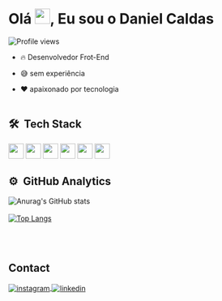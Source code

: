 <h1> Olá <img src="https://raw.githubusercontent.com/kaueMarques/kaueMarques/master/hi.gif" height="30px">, Eu sou o Daniel Caldas</h1>
<p align="left"> <img src="https://komarev.com/ghpvc/?username=DaniCaldas&color=yellow" alt="Profile views" /> </p>

- 🔥 Desenvolvedor Frot-End 

- 😅 sem experiência

- ❤ apaixonado por tecnologia 
<br><br>
  
## 🛠 &nbsp;Tech Stack
<div>
      <img height=30px width=30px src="https://cdn.jsdelivr.net/gh/devicons/devicon/icons/html5/html5-original.svg"/> 
      <img height=30px width=30px  src="https://cdn.jsdelivr.net/gh/devicons/devicon/icons/css3/css3-original.svg" />
      <img  height=30px width=30px  src="https://cdn.jsdelivr.net/gh/devicons/devicon/icons/javascript/javascript-original.svg" />
      <img height=30px width=30px  src="https://cdn.jsdelivr.net/gh/devicons/devicon/icons/react/react-original.svg" />
      <img height=30px width=30px  src="https://cdn.jsdelivr.net/gh/devicons/devicon/icons/nodejs/nodejs-original.svg" />
      <img height=30px width=30px  src="https://cdn.jsdelivr.net/gh/devicons/devicon/icons/mysql/mysql-original.svg" />
 </div>
 
  ## ⚙️ &nbsp;GitHub Analytics

![Anurag's GitHub stats](https://github-readme-stats.vercel.app/api?username=DaniCaldas&show_icons=true&theme=radical)
  <br><br>
[![Top Langs](https://github-readme-stats.vercel.app/api/top-langs/?username=DaniCaldas&layout=compact)](https://github.com/DaniCaldas/github-readme-stats)

  
<br><br>
## Contact
<a href="https://instagram.com/dani_ftn" target="_blank">
 <img align="center" src="https://img.shields.io/badge/-dani_ftn-05122A?style=flat&logo=instagram" alt="instagram"/>
</a>
<a href="https://www.linkedin.com/in/daniel-caldas-goncalves/" target="_blank">
  <img align="center" src="https://img.shields.io/badge/-daniel caldas-05122A?style=flat&logo=linkedin" alt="linkedin"/>
</a>
